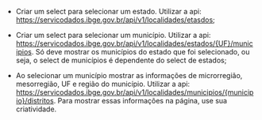 - Criar um select para selecionar um estado. Utilizar a api: https://servicodados.ibge.gov.br/api/v1/localidades/etasdos;

 

- Criar um select para selecionar um município. Utilizar a api: https://servicodados.ibge.gov.br/api/v1/localidades/estados/{UF}/municipios. Só deve mostrar os municípios do estado que foi selecionado, ou seja, o select de municípios é dependente do select de estados;

 

- Ao selecionar um município mostrar as informações de microrregião, mesorregião, UF e região do município. Utilizar a api: https://servicodados.ibge.gov.br/api/v1/localidades/municipios/{municipio}/distritos. Para mostrar essas informações na página, use sua criatividade.